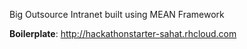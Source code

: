 Big Outsource Intranet built using MEAN Framework

**Boilerplate**: http://hackathonstarter-sahat.rhcloud.com
